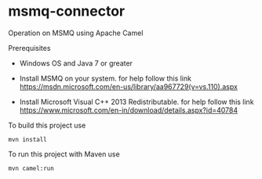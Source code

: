 # msmq-connector
Operation on MSMQ using Apache Camel

Prerequisites
- Windows OS and Java 7 or greater

- Install MSMQ on your system. for help follow this link
    https://msdn.microsoft.com/en-us/library/aa967729(v=vs.110).aspx
    
- Install Microsoft Visual C++ 2013 Redistributable. for help follow this link
    https://www.microsoft.com/en-in/download/details.aspx?id=40784
    
    
To build this project use

    mvn install

To run this project with Maven use

    mvn camel:run
